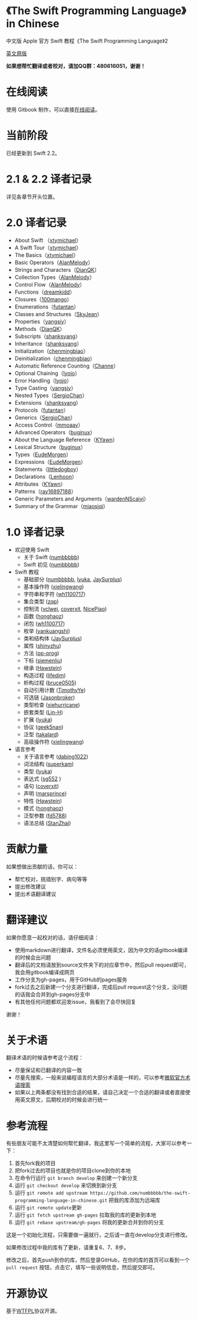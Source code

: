 《The Swift Programming Language》in Chinese
=============================================

中文版 Apple 官方 Swift 教程《The Swift Programming Language》2

[英文原版](https://developer.apple.com/library/prerelease/ios/documentation/Swift/Conceptual/Swift_Programming_Language/index.html#//apple_ref/doc/uid/TP40014097-CH3-ID0)

**如果想帮忙翻译或者校对，请加QQ群：480616051，谢谢！**

# 在线阅读

使用 Gitbook 制作，可以直接[在线阅读](http://swiftguide.cn/)。

# 当前阶段

已经更新到 Swift 2.2。

# 2.1 & 2.2 译者记录

详见各章节开头位置。

# 2.0 译者记录

- About Swift （[xtymichael](https://github.com/xtymichael)）
- A Swift Tour（[xtymichael](https://github.com/xtymichael)）
- The Basics（[xtymichael](https://github.com/xtymichael)）
- Basic Operators（[AlanMelody](https://github.com/AlanMelody)）
- Strings and Characters（[DianQK](https://github.com/DianQK)）
- Collection Types（[AlanMelody](https://github.com/AlanMelody)）
- Control Flow（[AlanMelody](https://github.com/AlanMelody)）
- Functions（[dreamkidd](https://github.com/dreamkidd)）
- Closures（[100mango](https://github.com/100mango)）
- Enumerations（[futantan](https://github.com/futantan)）
- Classes and Structures（[SkyJean](https://github.com/SkyJean)）
- Properties（[yangsiy](https://github.com/yangsiy)）
- Methods（[DianQK](https://github.com/DianQK)）
- Subscripts（[shanksyang](https://github.com/shanksyang)）
- Inheritance（[shanksyang](https://github.com/shanksyang)）
- Initialization（[chenmingbiao](https://github.com/chenmingbiao)）
- Deinitialization（[chenmingbiao](https://github.com/chenmingbiao)）
- Automatic Reference Counting（[Channe](https://github.com/Channe)）
- Optional Chaining（[lyojo](https://github.com/lyojo)）
- Error Handling（[lyojo](https://github.com/lyojo)）
- Type Casting（[yangsiy](https://github.com/yangsiy)）
- Nested Types（[SergioChan](https://github.com/SergioChan)）
- Extensions（[shanksyang](https://github.com/shanksyang)）
- Protocols（[futantan](https://github.com/futantan)）
- Generics（[SergioChan](https://github.com/SergioChan)）
- Access Control（[mmoaay](https://github.com/mmoaay)）
- Advanced Operators（[buginux](https://github.com/buginux)）
- About the Language Reference（[KYawn](https://github.com/KYawn)）
- Lexical Structure（[buginux](https://github.com/buginux)）
- Types（[EudeMorgen](https://github.com/EudeMorgen)）
- Expressions（[EudeMorgen](https://github.com/EudeMorgen)）
- Statements（[littledogboy](https://github.com/littledogboy)）
- Declarations（[Lenhoon](https://github.com/Lenhoon)）
- Attributes（[KYawn](https://github.com/KYawn)）
- Patterns（[ray16897188](https://github.com/ray16897188)）
- Generic Parameters and Arguments（[wardenNScaiyi](https://github.com/wardenNScaiyi)）
- Summary of the Grammar（[miaosiqi](https://github.com/miaosiqi)）

# 1.0 译者记录

* 欢迎使用 Swift
   * 关于 Swift ([numbbbbb])
   * Swift 初见 ([numbbbbb])
* Swift 教程
   * 基础部分 ([numbbbbb], [lyuka], [JaySurplus])
   * 基本操作符 ([xielingwang])
   * 字符串和字符 ([wh1100717])
   * 集合类型 ([zqp])
   * 控制流 ([vclwei], [coverxit], [NicePiao])
   * 函数 ([honghaoz])
   * 闭包 ([wh1100717])
   * 枚举 ([yankuangshi])
   * 类和结构体 ([JaySurplus])
   * 属性 ([shinyzhu])
   * 方法 ([pp-prog])
   * 下标 ([siemenliu])
   * 继承 ([Hawstein])
   * 构造过程 ([lifedim])
   * 析构过程 ([bruce0505])
   * 自动引用计数 ([TimothyYe])
   * 可选链 ([Jasonbroker])
   * 类型检查 ([xiehurricane])
   * 嵌套类型 ([Lin-H])
   * 扩展 ([lyuka])
   * 协议 ([geek5nan])
   * 泛型 ([takalard])
   * 高级操作符 ([xielingwang])
* 语言参考
   * 关于语言参考 ([dabing1022])
   * 词法结构 ([superkam])
   * 类型 ([lyuka])
   * 表达式 ([sg552] )
   * 语句 ([coverxit])
   * 声明 ([marsprince])
   * 特性 ([Hawstein])
   * 模式 ([honghaoz])
   * 泛型参数 ([fd5788])
   * 语法总结 ([StanZhai])

# 贡献力量

如果想做出贡献的话，你可以：

- 帮忙校对，挑错别字、病句等等
- 提出修改建议
- 提出术语翻译建议

# 翻译建议

如果你愿意一起校对的话，请仔细阅读：

- 使用markdown进行翻译，文件名必须使用英文，因为中文的话gitbook编译的时候会出问题
- 翻译后的文档请放到source文件夹下的对应章节中，然后pull request即可，我会用gitbook编译成网页
- 工作分支为gh-pages，用于GitHub的pages服务
- fork过去之后新建一个分支进行翻译，完成后pull request这个分支，没问题的话我会合并到gh-pages分支中
- 有其他任何问题都欢迎发issue，我看到了会尽快回复

谢谢！

# 关于术语

翻译术语的时候请参考这个流程：

- 尽量保证和已翻译的内容一致
- 尽量先搜索，一般来说编程语言的大部分术语是一样的，可以参考[微软官方术语搜索](http://www.microsoft.com/Language/zh-cn/Search.aspx)
- 如果以上两条都没有找到合适的结果，请自己决定一个合适的翻译或者直接使用英文原文，后期校对的时候会进行统一

# 参考流程

有些朋友可能不太清楚如何帮忙翻译，我这里写一个简单的流程，大家可以参考一下：

1. 首先fork我的项目
2. 把fork过去的项目也就是你的项目clone到你的本地
3. 在命令行运行 `git branch develop` 来创建一个新分支
4. 运行 `git checkout develop` 来切换到新分支
5. 运行 `git remote add upstream https://github.com/numbbbbb/the-swift-programming-language-in-chinese.git` 把我的库添加为远端库
6. 运行 `git remote update`更新
7. 运行 `git fetch upstream gh-pages` 拉取我的库的更新到本地
8. 运行 `git rebase upstream/gh-pages` 将我的更新合并到你的分支

这是一个初始化流程，只需要做一遍就行，之后请一直在develop分支进行修改。

如果修改过程中我的库有了更新，请重复6、7、8步。

修改之后，首先push到你的库，然后登录GitHub，在你的库的首页可以看到一个 `pull request` 按钮，点击它，填写一些说明信息，然后提交即可。


# 开源协议
基于[WTFPL](http://en.wikipedia.org/wiki/WTFPL)协议开源。



[numbbbbb]:https://github.com/numbbbbb
[stanzhai]:https://github.com/stanzhai
[coverxit]:https://github.com/coverxit
[wh1100717]:https://github.com/wh1100717
[TimothyYe]:https://github.com/TimothyYe
[honghaoz]:https://github.com/honghaoz
[lyuka]:https://github.com/lyuka
[JaySurplus]:https://github.com/JaySurplus
[Hawstein]:https://github.com/Hawstein
[geek5nan]:https://github.com/geek5nan
[yankuangshi]:https://github.com/yankuangshi
[xielingwang]:https://github.com/xielingwang
[yulingtianxia]:https://github.com/yulingtianxia
[twlkyao]:https://github.com/twlkyao
[dabing1022]:https://github.com/dabing1022
[vclwei]:https://github.com/vclwei
[fd5788]:https://github.com/fd5788
[siemenliu]:https://github.com/siemenliu
[youkugems]:https://github.com/youkugems
[haolloyin]:https://github.com/haolloyin
[wxstars]:https://github.com/wxstars
[IceskYsl]:https://github.com/IceskYsl
[sg552]:https://github.com/sg552
[superkam]:https://github.com/superkam
[zac1st1k]:https://github.com/zac1st1k
[bzsy]:https://github.com/bzsy
[pyanfield]:https://github.com/pyanfield
[ericzyh]:https://github.com/ericzyh
[peiyucn]:https://github.com/peiyucn
[sunfiled]:https://github.com/sunfiled
[lzw120]:https://github.com/lzw120
[viztor]:https://github.com/viztor
[wongzigii]:https://github.com/wongzigii
[umcsdon]:https://github.com/umcsdon
[zq54zquan]:https://github.com/zq54zquan
[xiehurricane]:https://github.com/xiehurricane
[Jasonbroker]:https://github.com/Jasonbroker
[tualatrix]:https://github.com/tualatrix
[pp-prog]:https://github.com/pp-prog
[088haizi]:https://github.com/088haizi
[baocaixiong]:https://github.com/baocaixiong
[yeahdongcn]:https://github.com/yeahdongcn
[shinyzhu]:https://github.com/shinyzhu
[lslxdx]:https://github.com/lslxdx
[Evilcome]:https://github.com/Evilcome
[zqp]:https://github.com/zqp
[NicePiao]:https://github.com/NicePiao
[LunaticM]:https://github.com/LunaticM
[menlongsheng]:https://github.com/menlongsheng
[lifedim]:https://github.com/lifedim
[happyming]:https://github.com/happyming
[bruce0505]:https://github.com/bruce0505
[Lin-H]:https://github.com/Lin-H
[takalard]:https://github.com/takalard
[dabing1022]:https://github.com/dabing1022
[marsprince]:https://github.com/marsprince
